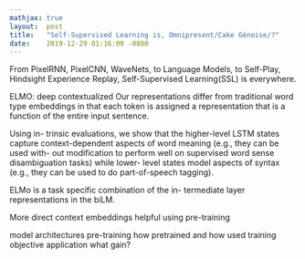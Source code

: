 ```yaml
---
mathjax: true
layout:  post
title:   "Self-Supervised Learning is, Omnipresent/Cake Génoise/?"
date:    2019-12-29 01:16:00 -0800
---
```

From PixelRNN, PixelCNN, WaveNets, to Language Models, to Self-Play, Hindsight Experience Replay, Self-Supervised Learning(SSL) is everywhere.

ELMO: deep contextualized
Our representations differ from traditional word type embeddings in that each token is assigned a representation that is a function of the entire input sentence.

Using in- trinsic evaluations, we show that the higher-level LSTM states capture context-dependent aspects of word meaning (e.g., they can be used with- out modification to perform well on supervised word sense disambiguation tasks) while lower- level states model aspects of syntax (e.g., they can be used to do part-of-speech tagging).

ELMo is a task specific combination of the in- termediate layer representations in the biLM.

More direct context embeddings
helpful using pre-training



model architectures
pre-training
how pretrained and how used
training objective
application
what gain?
